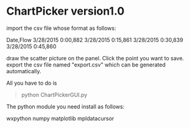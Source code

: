 # ChartPicker version1.0

import the csv file whose format as follows:

Date,Flow
3/28/2015 0:00,882
3/28/2015 0:15,861
3/28/2015 0:30,839
3/28/2015 0:45,860

draw the scatter picture on the panel.
Click the point you want to save.
export the csv file named "export.csv" which can be generated automatically.

All you have to do is
> python ChartPickerGUI.py

The python module you need install as follows:

wxpython
numpy
matplotlib
mpldatacursor
